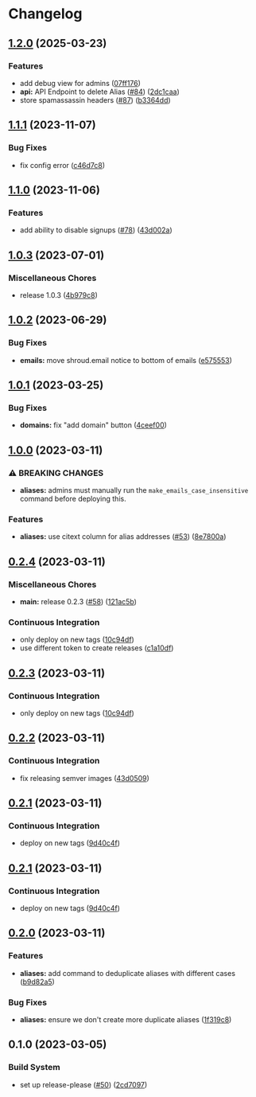 # Changelog

## [1.2.0](https://github.com/Shroud-email/shroud.email/compare/v1.1.1...v1.2.0) (2025-03-23)


### Features

* add debug view for admins ([07ff176](https://github.com/Shroud-email/shroud.email/commit/07ff1761efb0c4e73e8857415e8b98c4fed924aa))
* **api:** API Endpoint to delete Alias ([#84](https://github.com/Shroud-email/shroud.email/issues/84)) ([2dc1caa](https://github.com/Shroud-email/shroud.email/commit/2dc1caa308918586a070ee050beb129ad7d66e76))
* store spamassassin headers ([#87](https://github.com/Shroud-email/shroud.email/issues/87)) ([b3364dd](https://github.com/Shroud-email/shroud.email/commit/b3364dde6950b434498a60784ea1e9395e1c9a0f))

## [1.1.1](https://github.com/Shroud-email/shroud.email/compare/v1.1.0...v1.1.1) (2023-11-07)


### Bug Fixes

* fix config error ([c46d7c8](https://github.com/Shroud-email/shroud.email/commit/c46d7c8c657b7ff79d401640a3ed0ed8be7c3fb6))

## [1.1.0](https://github.com/Shroud-email/shroud.email/compare/v1.0.3...v1.1.0) (2023-11-06)


### Features

* add ability to disable signups ([#78](https://github.com/Shroud-email/shroud.email/issues/78)) ([43d002a](https://github.com/Shroud-email/shroud.email/commit/43d002afd379f7bcdb5d32335178531d42166daa))

## [1.0.3](https://github.com/Shroud-email/shroud.email/compare/v1.0.2...v1.0.3) (2023-07-01)


### Miscellaneous Chores

* release 1.0.3 ([4b979c8](https://github.com/Shroud-email/shroud.email/commit/4b979c826ecefe205997d960cd23c01c7f817ca2))

## [1.0.2](https://github.com/Shroud-email/shroud.email/compare/v1.0.1...v1.0.2) (2023-06-29)


### Bug Fixes

* **emails:** move shroud.email notice to bottom of emails ([e575553](https://github.com/Shroud-email/shroud.email/commit/e575553d2e9d702f8c6ef76214fc72641b0899a0))

## [1.0.1](https://github.com/Shroud-email/shroud.email/compare/v1.0.0...v1.0.1) (2023-03-25)


### Bug Fixes

* **domains:** fix "add domain" button ([4ceef00](https://github.com/Shroud-email/shroud.email/commit/4ceef001daecea4afff5268d3a3916266ad9ff59))

## [1.0.0](https://github.com/Shroud-email/shroud.email/compare/v0.2.4...v1.0.0) (2023-03-11)


### ⚠ BREAKING CHANGES

* **aliases:** admins must manually run the `make_emails_case_insensitive` command before deploying this.

### Features

* **aliases:** use citext column for alias addresses ([#53](https://github.com/Shroud-email/shroud.email/issues/53)) ([8e7800a](https://github.com/Shroud-email/shroud.email/commit/8e7800a9a77827224527a6e231f0d76695697b06))

## [0.2.4](https://github.com/Shroud-email/shroud.email/compare/v0.2.2...v0.2.4) (2023-03-11)


### Miscellaneous Chores

* **main:** release 0.2.3 ([#58](https://github.com/Shroud-email/shroud.email/issues/58)) ([121ac5b](https://github.com/Shroud-email/shroud.email/commit/121ac5be666c95762a26fff4ad3fba4f019a9dbf))


### Continuous Integration

* only deploy on new tags ([10c94df](https://github.com/Shroud-email/shroud.email/commit/10c94df28bd54f88a81015bcf43c695c81abbaae))
* use different token to create releases ([c1a10df](https://github.com/Shroud-email/shroud.email/commit/c1a10df55286257a1e50c7588b0c5caef901377e))

## [0.2.3](https://github.com/Shroud-email/shroud.email/compare/v0.2.2...v0.2.3) (2023-03-11)


### Continuous Integration

* only deploy on new tags ([10c94df](https://github.com/Shroud-email/shroud.email/commit/10c94df28bd54f88a81015bcf43c695c81abbaae))

## [0.2.2](https://github.com/Shroud-email/shroud.email/compare/v0.2.1...v0.2.2) (2023-03-11)


### Continuous Integration

* fix releasing semver images ([43d0509](https://github.com/Shroud-email/shroud.email/commit/43d0509c7274a37fdebe500217a1e7182c9ab84e))

## [0.2.1](https://github.com/Shroud-email/shroud.email/compare/v0.2.0...v0.2.1) (2023-03-11)


### Continuous Integration

* deploy on new tags ([9d40c4f](https://github.com/Shroud-email/shroud.email/commit/9d40c4f8f670b57a0518782803ce9af660d8af1b))

## [0.2.1](https://github.com/Shroud-email/shroud.email/compare/v0.2.0...v0.2.1) (2023-03-11)


### Continuous Integration

* deploy on new tags ([9d40c4f](https://github.com/Shroud-email/shroud.email/commit/9d40c4f8f670b57a0518782803ce9af660d8af1b))

## [0.2.0](https://github.com/Shroud-email/shroud.email/compare/v0.1.0...v0.2.0) (2023-03-11)


### Features

* **aliases:** add command to deduplicate aliases with different cases ([b9d82a5](https://github.com/Shroud-email/shroud.email/commit/b9d82a5b2e0cf5ec28c9215f7210ca637ab188d0))


### Bug Fixes

* **aliases:** ensure we don't create more duplicate aliases ([1f319c8](https://github.com/Shroud-email/shroud.email/commit/1f319c80029ebd8be9ae0437335b23646e3c234a))

## 0.1.0 (2023-03-05)


### Build System

* set up release-please ([#50](https://github.com/Shroud-email/shroud.email/issues/50)) ([2cd7097](https://github.com/Shroud-email/shroud.email/commit/2cd7097b58389549f9bcd0a583a44e4a49a63b96))
